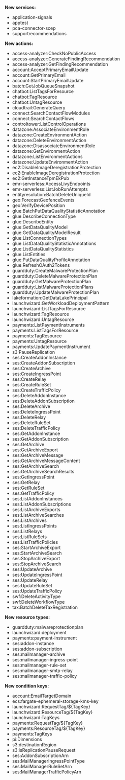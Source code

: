 **New services:**

- application-signals
- apptest
- pca-connector-scep
- supportrecommendations

**New actions:**

- access-analyzer:CheckNoPublicAccess
- access-analyzer:GenerateFindingRecommendation
- access-analyzer:GetFindingRecommendation
- account:AcceptPrimaryEmailUpdate
- account:GetPrimaryEmail
- account:StartPrimaryEmailUpdate
- batch:GetJobQueueSnapshot
- chatbot:ListTagsForResource
- chatbot:TagResource
- chatbot:UntagResource
- cloudtrail:GenerateQuery
- connect:SearchContactFlowModules
- connect:SearchContactFlows
- controltower:ListControlOperations
- datazone:AssociateEnvironmentRole
- datazone:CreateEnvironmentAction
- datazone:DeleteEnvironmentAction
- datazone:DisassociateEnvironmentRole
- datazone:GetEnvironmentAction
- datazone:ListEnvironmentActions
- datazone:UpdateEnvironmentAction
- ec2:DisableImageDeregistrationProtection
- ec2:EnableImageDeregistrationProtection
- ec2:GetInstanceTpmEkPub
- emr-serverless:AccessLivyEndpoints
- emr-serverless:ListJobRunAttempts
- entityresolution:BatchDeleteUniqueId
- geo:ForecastGeofenceEvents
- geo:VerifyDevicePosition
- glue:BatchPutDataQualityStatisticAnnotation
- glue:DescribeConnectionType
- glue:DescribeEntity
- glue:GetDataQualityModel
- glue:GetDataQualityModelResult
- glue:ListConnectionTypes
- glue:ListDataQualityStatisticAnnotations
- glue:ListDataQualityStatistics
- glue:ListEntities
- glue:PutDataQualityProfileAnnotation
- glue:RefreshOAuth2Tokens
- guardduty:CreateMalwareProtectionPlan
- guardduty:DeleteMalwareProtectionPlan
- guardduty:GetMalwareProtectionPlan
- guardduty:ListMalwareProtectionPlans
- guardduty:UpdateMalwareProtectionPlan
- lakeformation:GetDataLakePrincipal
- launchwizard:GetWorkloadDeploymentPattern
- launchwizard:ListTagsForResource
- launchwizard:TagResource
- launchwizard:UntagResource
- payments:ListPaymentInstruments
- payments:ListTagsForResource
- payments:TagResource
- payments:UntagResource
- payments:UpdatePaymentInstrument
- s3:PauseReplication
- ses:CreateAddonInstance
- ses:CreateAddonSubscription
- ses:CreateArchive
- ses:CreateIngressPoint
- ses:CreateRelay
- ses:CreateRuleSet
- ses:CreateTrafficPolicy
- ses:DeleteAddonInstance
- ses:DeleteAddonSubscription
- ses:DeleteArchive
- ses:DeleteIngressPoint
- ses:DeleteRelay
- ses:DeleteRuleSet
- ses:DeleteTrafficPolicy
- ses:GetAddonInstance
- ses:GetAddonSubscription
- ses:GetArchive
- ses:GetArchiveExport
- ses:GetArchiveMessage
- ses:GetArchiveMessageContent
- ses:GetArchiveSearch
- ses:GetArchiveSearchResults
- ses:GetIngressPoint
- ses:GetRelay
- ses:GetRuleSet
- ses:GetTrafficPolicy
- ses:ListAddonInstances
- ses:ListAddonSubscriptions
- ses:ListArchiveExports
- ses:ListArchiveSearches
- ses:ListArchives
- ses:ListIngressPoints
- ses:ListRelays
- ses:ListRuleSets
- ses:ListTrafficPolicies
- ses:StartArchiveExport
- ses:StartArchiveSearch
- ses:StopArchiveExport
- ses:StopArchiveSearch
- ses:UpdateArchive
- ses:UpdateIngressPoint
- ses:UpdateRelay
- ses:UpdateRuleSet
- ses:UpdateTrafficPolicy
- swf:DeleteActivityType
- swf:DeleteWorkflowType
- tax:BatchDeleteTaxRegistration

**New resource types:**

- guardduty:malwareprotectionplan
- launchwizard:deployment
- payments:payment-instrument
- ses:addon-instance
- ses:addon-subscription
- ses:mailmanager-archive
- ses:mailmanager-ingress-point
- ses:mailmanager-rule-set
- ses:mailmanager-smtp-relay
- ses:mailmanager-traffic-policy

**New condition keys:**

- account:EmailTargetDomain
- ecs:fargate-ephemeral-storage-kms-key
- launchwizard:RequestTag/${TagKey}
- launchwizard:ResourceTag/${TagKey}
- launchwizard:TagKeys
- payments:RequestTag/${TagKey}
- payments:ResourceTag/${TagKey}
- payments:TagKeys
- pi:Dimensions
- s3:destinationRegion
- s3:isReplicationPauseRequest
- ses:AddonSubscriptionArn
- ses:MailManagerIngressPointType
- ses:MailManagerRuleSetArn
- ses:MailManagerTrafficPolicyArn
